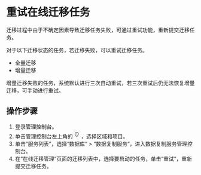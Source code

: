 # 重试在线迁移任务<a name="drs_03_0003"></a>

迁移过程中由于不确定因素导致迁移任务失败，可通过重试功能，重新提交迁移任务。

对于以下迁移状态的任务，若迁移失败，可以重试迁移任务。

-   全量迁移
-   增量迁移

增量迁移失败的任务，系统默认进行三次自动重试，若三次重试后仍无法恢复增量迁移，可手动进行重试。

## 操作步骤<a name="section4298797218435"></a>

1.  登录管理控制台。
2.  单击管理控制台左上角的![](figures/zh-cn_image_0140299781.png)，选择区域和项目。
3.  单击“服务列表”，选择“数据库“  \>  “数据复制服务“，进入数据复制服务管理控制台。
4.  在“在线迁移管理“页面的迁移列表中，选择要启动的任务，单击“重试“，重新提交迁移任务。

